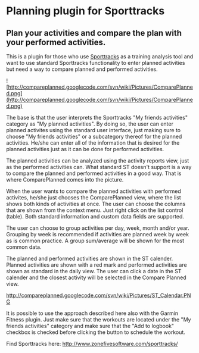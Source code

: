 # Planning plugin for Sporttracks #
## Plan your activities and compare the plan with your performed activities. ##

This is a plugin for those who use [Sporttracks](http://www.zonefivesoftware.com/sporttracks) as a training analysis tool and want to use standard Sporttracks functionality to enter planned activities but need a way to compare planned and performed activities.

![http://compareplanned.googlecode.com/svn/wiki/Pictures/ComparePlanned.png](http://compareplanned.googlecode.com/svn/wiki/Pictures/ComparePlanned.png)

The base is that the user interprets the Sporttracks "My friends activities" category as "My planned activities". By doing so, the user can enter planned activites using the standard user interface, just making sure to choose "My friends activities" or a subcategory thereof for the planned activities. He/she can enter all of the information that is desired for the planned activities just as it can be done for performed activities.

The planned activities can be analyzed using the activity reports view, just as the performed activities can. What standard ST doesn't support is a way to compare the planned and performed activities in a good way. That is where ComparePlanned comes into the picture.

When the user wants to compare the planned activities with performed activites, he/she just chooses the ComparePlanned view, where the list shows both kinds of activities at once. The user can choose the columns that are shown from the context menu. Just right click on the list control (table). Both standard information and custom data fields are supported.

The user can choose to group activities per day, week, month and/or year. Grouping by week is recommended if activities are planned week by week as is common practice. A group sum/average will be shown for the most common data.

The planned and performed activities are shown in the ST calender. Planned activities are shown with a red mark and performed activities are shown as standard in the daily view. The user can click a date in the ST calender and the closest activity will be selected in the Compare Planned view.

http://compareplanned.googlecode.com/svn/wiki/Pictures/ST_Calendar.PNG

It is possible to use the approach described here also with the Garmin Fitness plugin. Just make sure that the workouts are located under the "My friends activities" category and make sure that the "Add to logbook" checkbox is checked before clicking the button to schedule the workout.

Find Sporttracks here: http://www.zonefivesoftware.com/sporttracks/